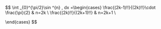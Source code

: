 ---
---

$$
\int _{0}^{\pi/2}\sin ^{n} \, dx =\begin{cases}
\frac{(2k-1)!!}{(2k)!!}\cdot \frac{\pi}{2} & n=2k \\
\frac{(2k)!!}{(2k+1)!!} & n=2k+1 \\

\end{cases}
$$
